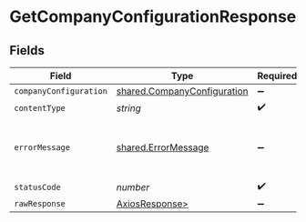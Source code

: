 # GetCompanyConfigurationResponse


## Fields

| Field                                                                      | Type                                                                       | Required                                                                   | Description                                                                |
| -------------------------------------------------------------------------- | -------------------------------------------------------------------------- | -------------------------------------------------------------------------- | -------------------------------------------------------------------------- |
| `companyConfiguration`                                                     | [shared.CompanyConfiguration](../../models/shared/companyconfiguration.md) | :heavy_minus_sign:                                                         | Success                                                                    |
| `contentType`                                                              | *string*                                                                   | :heavy_check_mark:                                                         | N/A                                                                        |
| `errorMessage`                                                             | [shared.ErrorMessage](../../models/shared/errormessage.md)                 | :heavy_minus_sign:                                                         | Your API request was not properly authorized.                              |
| `statusCode`                                                               | *number*                                                                   | :heavy_check_mark:                                                         | N/A                                                                        |
| `rawResponse`                                                              | [AxiosResponse>](https://axios-http.com/docs/res_schema)                   | :heavy_minus_sign:                                                         | N/A                                                                        |